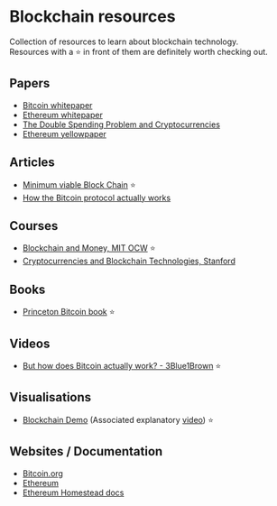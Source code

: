 # Blockchain resources
Collection of resources to learn about blockchain technology.  
Resources with a :star: in front of them are definitely worth checking out.

## Papers
- [Bitcoin whitepaper][1]
- [Ethereum whitepaper][2]
- [The Double Spending Problem and Cryptocurrencies][13]
- [Ethereum yellowpaper][15]

## Articles
- [Minimum viable Block Chain][3] :star:
- [How the Bitcoin protocol actually works][14]

## Courses
- [Blockchain and Money, MIT OCW][4] :star:
- [Cryptocurrencies and Blockchain Technologies, Stanford][8]

## Books
- [Princeton Bitcoin book][7] :star:

## Videos
- [But how does Bitcoin actually work? - 3Blue1Brown][5] :star:

## Visualisations
- [Blockchain Demo][6] (Associated explanatory [video][9]) :star:

## Websites / Documentation
- [Bitcoin.org][10]
- [Ethereum][11]
- [Ethereum Homestead docs][12]


[1]: https://bitcoin.org/bitcoin.pdf
[2]: https://ethereum.org/669c9e2e2027310b6b3cdce6e1c52962/Ethereum_White_Paper_-_Buterin_2014.pdf
[3]: https://www.igvita.com/2014/05/05/minimum-viable-block-chain/
[4]: https://ocw.mit.edu/courses/sloan-school-of-management/15-s12-blockchain-and-money-fall-2018/
[5]: https://www.youtube.com/watch?v=bBC-nXj3Ng4&t=499s
[6]: https://andersbrownworth.com/blockchain/
[7]: https://www.lopp.net/pdf/princeton_bitcoin_book.pdf
[8]: https://cs251.stanford.edu/
[9]: https://www.youtube.com/watch?v=_160oMzblY8
[10]: https://bitcoin.org/
[11]: https://ethereum.org/
[12]: https://ethdocs.org/en/latest/index.html
[13]: https://papers.ssrn.com/sol3/papers.cfm?abstract_id=3090174
[14]: https://michaelnielsen.org/ddi/how-the-bitcoin-protocol-actually-works/
[15]: https://ethereum.github.io/yellowpaper/paper.pdf
